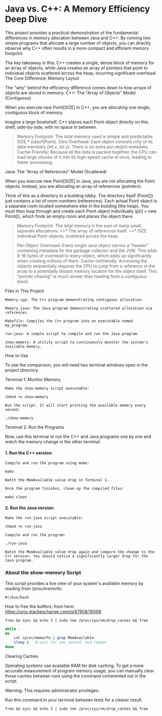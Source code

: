# Java vs. C++: A Memory Efficiency Deep Dive

This project provides a practical demonstration of the fundamental differences in memory allocation between Java and C++. By running two simple programs that allocate a large number of objects, you can directly observe why C++ often results in a more compact and efficient memory footprint.

The key takeaway is this: C++ creates a single, dense block of memory for an array of objects, while Java creates an array of pointers that point to individual objects scattered across the heap, incurring significant overhead.
The Core Difference: Memory Layout

The "why" behind the efficiency difference comes down to how arrays of objects are stored in memory.
C++: The "Array of Objects" Model (Contiguous)

When you execute new Point[SIZE] in C++, you are allocating one single, contiguous block of memory.

Imagine a large bookshelf. C++ places each Point object directly on this shelf, side-by-side, with no space in between.

>Memory Footprint: The total memory used is simple and predictable: SIZE * sizeof(Point).
>Zero Overhead: Each object consists only of its data members (int x, int y). There is no extra per-object metadata.
>Cache-Friendly: Because all the data is packed together, the CPU can load large chunks of it into its high-speed cache at once, leading to faster processing.

Java: The "Array of References" Model (Scattered)

When you execute new Point[SIZE] in Java, you are not allocating the Point objects. Instead, you are allocating an array of references (pointers).

Think of this as a directory in a building lobby. The directory itself (Point[]) just contains a list of room numbers (references). Each actual Point object is a separate room located somewhere else in the building (the heap). You must then loop through and create each Point object individually (p[i] = new Point()), which finds an empty room and places the object there.

>Memory Footprint: The total memory is the sum of many small, separate allocations:
    >>* The array of references itself.
    >>* SIZE individual Point objects, scattered across the heap.
>
>Per-Object Overhead: Every single Java object carries a "header" containing metadata for the garbage collector and the JVM. This adds 8-16 bytes of overhead to every object, which adds up significantly when creating millions of them.
>Cache-Unfriendly: Accessing the objects sequentially requires the CPU to jump from a reference in the array to a potentially distant memory location for the object itself. This "pointer chasing" is much slower than reading from a contiguous block.

Files in This Project

    Memory.cpp: The C++ program demonstrating contiguous allocation.

    Memory.java: The Java program demonstrating scattered allocation via references.

    Makefile: Compiles the C++ program into an executable named my_program.

    run-java: A simple script to compile and run the Java program.

    show-memory: A utility script to continuously monitor the system's available memory.

How to Use

To see the comparison, you will need two terminal windows open in the project directory.

Terminal 1: Monitor Memory

    Make the show-memory script executable:

    chmod +x show-memory

    Run the script. It will start printing the available memory every second.

    ./show-memory

Terminal 2: Run the Programs

Now, use this terminal to run the C++ and Java programs one by one and watch the memory change in the other terminal.

#### 1. Run the C++ version:

    Compile and run the program using make:

    make

    Watch the MemAvailable value drop in Terminal 1.

    Once the program finishes, clean up the compiled files:

    make clean

#### 2. Run the Java version:

    Make the run-java script executable:

    chmod +x run-java

    Compile and run the program:

    ./run-java

    Watch the MemAvailable value drop again and compare the change to the C++ version. You should notice a significantly larger drop for the Java program.

### About the show-memory Script

This script provides a live view of your system's available memory by reading from /proc/meminfo.

`#!/bin/bash`

How to free the buffers; from here: https://unix.stackexchange.com/q/87908/16569.

`free && sync && echo 3 | sudo tee /proc/sys/vm/drop_caches && free`
```bash
while :
do
    cat /proc/meminfo | grep MemAvailable
    sleep 1   # wait for one second, and repeat
done
```

Clearing Caches

Operating systems use available RAM for disk caching. To get a more accurate measurement of program memory usage, you can manually clear these caches between runs using the command commented out in the script.

Warning: This requires administrator privileges.

Run this command in your terminal between tests for a clearer result.

`free && sync && echo 3 | sudo tee /proc/sys/vm/drop_caches && free`

